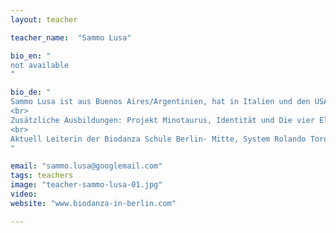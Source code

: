 ```yaml
---
layout: teacher

teacher_name:  "Sammo Lusa"

bio_en: "
not available
"

bio_de: "
Sammo Lusa ist aus Buenos Aires/Argentinien, hat in Italien und den USA gelebt, und wohnt seit 1988 in Berlin. Sammo hat Unterrichtserfahrungen im kreativen Tanz, in der Schauspielkunst und leitet langjährig offene Gruppen, Workshops und Fortbildungen auf dem Gebiet der Tanztherapie. Sie ist Leiterin und Didakta von Biodanza.
<br>
Zusätzliche Ausbildungen: Projekt Minotaurus, Identität und Die vier Elemente.
<br>
Aktuell Leiterin der Biodanza Schule Berlin- Mitte, System Rolando Toro.
"

email: "sammo.lusa@googlemail.com"
tags: teachers
image: "teacher-sammo-lusa-01.jpg"
video: 
website: "www.biodanza-in-berlin.com"

---
```






